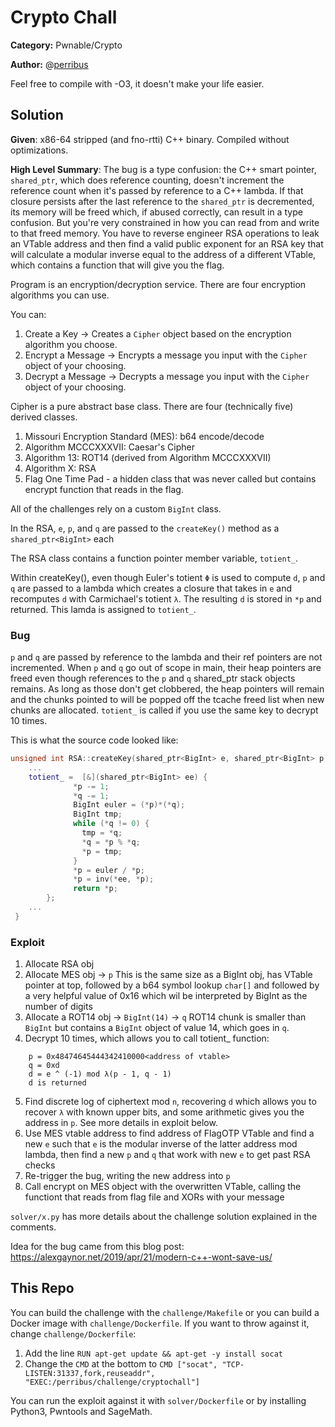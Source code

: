 # Crypto Chall #

**Category:** Pwnable/Crypto

**Author:** @[perribus](perrib.us)

Feel free to compile with -O3, it doesn't make your life easier. 

## Solution ##

**Given**: x86-64 stripped (and fno-rtti) C++ binary. Compiled without optimizations. 

**High Level Summary**: The bug is a type confusion: the C++ smart pointer, `shared_ptr`, which does reference counting, doesn't increment the reference count when it's passed by reference to a C++ lambda. If that closure persists after the last reference to the `shared_ptr` is decremented, its memory will be freed which, if abused correctly, can result in a type confusion. But you're very constrained in how you can read from and write to that freed memory. You have to reverse engineer RSA operations to leak an VTable address and then find a valid public exponent for an RSA key that will calculate a modular inverse equal to the address of a different VTable, which contains a function that will give you the flag. 

Program is an encryption/decryption service. There are four encryption algorithms you can use.

You can: 

1. Create a Key -> Creates a `Cipher` object based on the encryption algorithm you choose.
2. Encrypt a Message -> Encrypts a message you input with the `Cipher` object of your choosing.
3. Decrypt a Message -> Decrypts a message you input with the `Cipher` object of your choosing.

Cipher is a pure abstract base class. There are four (technically five) derived classes.
1. Missouri Encryption Standard (MES): b64 encode/decode
2. Algorithm MCCCXXXVII: Caesar's Cipher
3. Algorithm 13: ROT14 (derived from Algorithm MCCCXXXVII)
4. Algorithm X: RSA
5. Flag One Time Pad - a hidden class that was never called but contains encrypt function that reads in the flag. 

All of the challenges rely on a custom `BigInt` class. 

In the RSA, `e`, `p`, and `q` are passed to the `createKey()` method as a `shared_ptr<BigInt>` each
    
The RSA class contains a function pointer member variable, `totient_`. 
    
Within createKey(), even though Euler's totient `Φ` is used to compute `d`, `p` and `q` are passed to a lambda 
which creates a closure that takes in `e` and recomputes `d` with Carmichael's totient `λ`. The resulting `d` 
is stored in `*p` and returned. This lamda is assigned to `totient_`. 
    
### Bug ###     
`p` and `q` are passed by reference to the lambda and their ref pointers are not incremented. 
When `p` and `q` go out of scope in main, their heap pointers are freed even though references to the `p` and `q`
shared_ptr stack objects remains. As long as those don't get clobbered, the heap pointers will remain
and the chunks pointed to will be popped off the tcache freed list when new chunks are allocated. `totient_` 
is called if you use the same key to decrypt 10 times. 

This is what the source code looked like:

```cpp
unsigned int RSA::createKey(shared_ptr<BigInt> e, shared_ptr<BigInt> p, shared_ptr<BigInt> q){
    ...
    totient_ =  [&](shared_ptr<BigInt> ee) {
              *p -= 1;
              *q -= 1;
              BigInt euler = (*p)*(*q);
              BigInt tmp;
              while (*q != 0) {
                tmp = *q;
                *q = *p % *q;
                *p = tmp;
              }
              *p = euler / *p;
              *p = inv(*ee, *p);
              return *p;
        };
    ...
 }
```
    
### Exploit ###
1. Allocate RSA obj
2. Allocate MES obj -> `p`
    This is the same size as a BigInt obj, has VTable pointer at top, followed by a b64 symbol lookup `char[]`
    and followed by a very helpful value of 0x16 which wil be interpreted by BigInt as the number of digits
3. Allocate a ROT14 obj -> `BigInt(14)` -> `q`
    ROT14 chunk is smaller than `BigInt` but contains a `BigInt` object of value 14, which goes in `q`. 
4. Decrypt 10 times, which allows you to call totient_ function:
```
    p = 0x48474645444342410000<address of vtable> 
    q = 0xd
    d = e ^ (-1) mod λ(p - 1, q - 1)
    d is returned
```
5. Find discrete log of ciphertext mod `n`, recovering `d` which allows you to recover `λ` with known upper bits, and some arithmetic gives you the address in `p`. See more details in exploit below. 
6. Use MES vtable address to find address of FlagOTP VTable and find a new `e` such that `e` is the modular inverse of the latter address mod lambda, then find a new `p` and `q` that work with new `e` to get past RSA checks
7. Re-trigger the bug, writing the new address into `p`
8. Call encrypt on MES object with the overwritten VTable, calling the functiont that reads from flag file and XORs with your message

`solver/x.py` has more details about the challenge solution explained in the comments. 

Idea for the bug came from this blog post: https://alexgaynor.net/2019/apr/21/modern-c++-wont-save-us/

  
## This Repo ##

You can build the challenge with the `challenge/Makefile` or you can build a Docker image with `challenge/Dockerfile`. If you want to throw against it, change `challenge/Dockerfile`: 

1. Add the line ```RUN apt-get update && apt-get -y install socat```  
2. Change the `CMD` at the bottom to ```CMD ["socat", "TCP-LISTEN:31337,fork,reuseaddr", "EXEC:/perribus/challenge/cryptochall"]``` 

You can run the exploit against it with `solver/Dockerfile` or by installing Python3, Pwntools and SageMath. 
